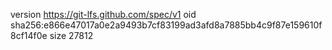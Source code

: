 version https://git-lfs.github.com/spec/v1
oid sha256:e866e47017a0e2a9493b7cf83199ad3afd8a7885bb4c9f87e159610f8cf14f0e
size 27812
